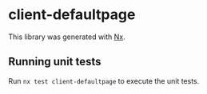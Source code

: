 # client-defaultpage

This library was generated with [Nx](https://nx.dev).

## Running unit tests

Run `nx test client-defaultpage` to execute the unit tests.
